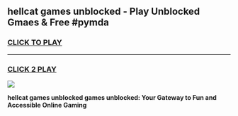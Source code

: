 
## hellcat games unblocked - Play Unblocked Gmaes & Free #pymda
<h3>
<a href="https://news.freeplayer.one?title=hellcat_games_unblocked&ref=03M">CLICK TO PLAY</a></h3>
<hr>

<h3>
<a href="https://news.freeplayer.one?title=hellcat_games_unblocked&ref=03M">CLICK 2 PLAY</a>
  
</h3>

<a href="https://news.freeplayer.one?title=hellcat_games_unblocked&ref=03M"><img src="https://clearcache.store/games.png"></a>


**hellcat games unblocked games unblocked: Your Gateway to Fun and Accessible Online Gaming**
